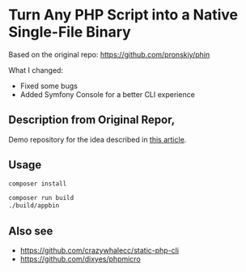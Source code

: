 # Turn Any PHP Script into a Native Single-File Binary

Based on the original repo: https://github.com/pronskiy/phin

What I changed:
* Fixed some bugs
* Added Symfony Console for a better CLI experience

## Description from Original Repor,

Demo repository for the idea described in [this article](https://pronskiy.com/blog/php-script-as-binary/).

## Usage

```bash
composer install
```

```bash
composer run build
./build/appbin
```

## Also see

- https://github.com/crazywhalecc/static-php-cli
- https://github.com/dixyes/phpmicro
